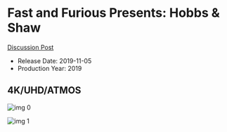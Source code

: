 # Fast and Furious Presents: Hobbs & Shaw

[Discussion Post](https://www.avsforum.com/threads/bass-eq-for-filtered-movies.2995212/post-58731924)

* Release Date: 2019-11-05
* Production Year: 2019

## 4K/UHD/ATMOS

![img 0](https://i.imgur.com/3z0MYoK.jpg)

![img 1](https://i.imgur.com/saxpm6Y.png)

